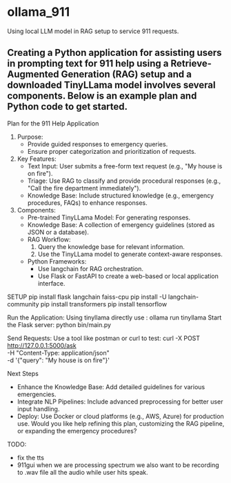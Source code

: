 # ollama_911
Using local LLM model in RAG setup to service 911 requests.

Creating a Python application for assisting users in prompting text for 911 help using a Retrieve-Augmented Generation (RAG) setup and a downloaded TinyLLama model involves several components. Below is an example plan and Python code to get started.
-------------------------------
Plan for the 911 Help Application
1. Purpose:
   * Provide guided responses to emergency queries.
   * Ensure proper categorization and prioritization of requests.
2. Key Features:
   * Text Input: User submits a free-form text request (e.g., "My house is on fire").
   * Triage: Use RAG to classify and provide procedural responses (e.g., "Call the fire department immediately").
   * Knowledge Base: Include structured knowledge (e.g., emergency procedures, FAQs) to enhance responses.
3. Components:
   * Pre-trained TinyLLama Model: For generating responses.
   * Knowledge Base: A collection of emergency guidelines (stored as JSON or a database).
   * RAG Workflow:
      1. Query the knowledge base for relevant information.
      2. Use the TinyLLama model to generate context-aware responses.
   * Python Frameworks:
      * Use langchain for RAG orchestration.
      * Use Flask or FastAPI to create a web-based or local application interface.


SETUP
   pip install flask langchain faiss-cpu 
   pip install -U langchain-community
   pip install transformers
   pip install tensorflow

Run the Application:
   Using tinyllama directly use : ollama run tinyllama
   Start the Flask server:
   python bin/main.py

Send Requests:
   Use a tool like postman or curl to test:
   curl -X POST http://127.0.0.1:5000/ask \
     -H "Content-Type: application/json" \
     -d '{"query": "My house is on fire"}'

Next Steps
   * Enhance the Knowledge Base: Add detailed guidelines for various emergencies.
   * Integrate NLP Pipelines: Include advanced preprocessing for better user input handling.
   * Deploy: Use Docker or cloud platforms (e.g., AWS, Azure) for production use.
Would you like help refining this plan, customizing the RAG pipeline, or expanding the emergency procedures?



TODO: 
   * fix the tts 
   * 911gui when we are processing spectrum we also want to be recording to .wav file all the audio while user hits speak. 
 